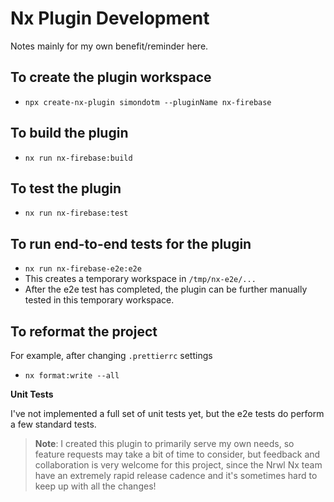 # Nx Plugin Development

Notes mainly for my own benefit/reminder here.

## To create the plugin workspace

- `npx create-nx-plugin simondotm --pluginName nx-firebase`

## To build the plugin

- `nx run nx-firebase:build`

## To test the plugin

- `nx run nx-firebase:test`

## To run end-to-end tests for the plugin

- `nx run nx-firebase-e2e:e2e`
- This creates a temporary workspace in `/tmp/nx-e2e/...`
- After the e2e test has completed, the plugin can be further manually tested in this temporary workspace.

## To reformat the project

For example, after changing `.prettierrc` settings

- `nx format:write --all`

**Unit Tests**

I've not implemented a full set of unit tests yet, but the e2e tests do perform a few standard tests.

> **Note**: I created this plugin to primarily serve my own needs, so feature requests may take a bit of time to consider, but feedback and collaboration is very welcome for this project, since the Nrwl Nx team have an extremely rapid release cadence and it's sometimes hard to keep up with all the changes!
